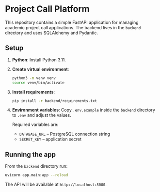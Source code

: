 # Project Call Platform

This repository contains a simple FastAPI application for managing academic project call applications. The backend lives in the `backend` directory and uses SQLAlchemy and Pydantic.

## Setup

1. **Python**: Install Python 3.11.
2. **Create virtual environment**:
   ```bash
   python3 -m venv venv
   source venv/bin/activate
   ```
3. **Install requirements**:
   ```bash
   pip install -r backend/requirements.txt
   ```
4. **Environment variables**:
   Copy `.env.example` inside the `backend` directory to `.env` and adjust the values.

   Required variables are:
   - `DATABASE_URL` – PostgreSQL connection string
   - `SECRET_KEY` – application secret

## Running the app

From the `backend` directory run:
```bash
uvicorn app.main:app --reload
```
The API will be available at `http://localhost:8000`.


